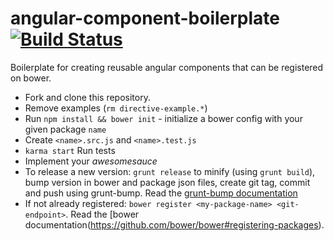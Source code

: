 angular-component-boilerplate [![Build Status](https://travis-ci.org/kennethlynne/angular-component-boilerplate.png?branch=master)](https://travis-ci.org/kennethlynne/angular-component-boilerplate)
=============================

Boilerplate for creating reusable angular components that can be registered on bower.
* Fork and clone this repository.
* Remove examples (`rm directive-example.*`)
* Run `npm install && bower init` - initialize a bower config with your given package `name`
* Create `<name>.src.js` and `<name>.test.js`
* `karma start` Run tests
* Implement your *awesomesauce*
* To release a new version: `grunt release` to minify (using `grunt build`), bump version in bower and package json files, create git tag, commit and push using grunt-bump. Read the [grunt-bump documentation](https://github.com/vojtajina/grunt-bump)
* If not already registered: `bower register <my-package-name> <git-endpoint>`. Read the [bower documentation(https://github.com/bower/bower#registering-packages).
